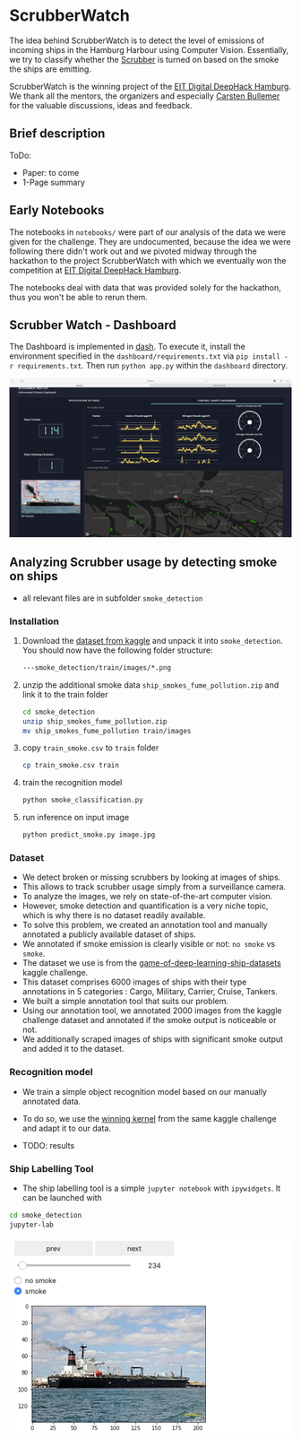 # ScrubberWatch
The idea behind ScrubberWatch is to detect the level of emissions of incoming ships in the Hamburg Harbour using Computer Vision. Essentially, we try to classify whether the [Scrubber](http://www.hfw.com/IMO-2020-Scrubbers-A-good-investment) is turned on based on the smoke the ships are emitting. 

ScrubberWatch is the winning project of the [EIT Digital DeepHack Hamburg](https://ultrahack.org/hamburghack2019). We thank all the mentors, the organizers and especially [Carsten Bullemer](https://seadevcon.com/about-us/) for the valuable discussions, ideas and feedback. 

## Brief description


ToDo:
* Paper: to come
* 1-Page summary 


## Early Notebooks

The notebooks in `notebooks/` were part of our analysis of the data we were given for the challenge. They are undocumented, because the idea we were following there didn't work out and we pivoted midway through the hackathon to the project ScrubberWatch with which we eventually won the competition at [EIT Digital DeepHack Hamburg](https://ultrahack.org/hamburghack2019).

The notebooks deal with data that was provided solely for the hackathon, thus you won't be able to rerun them.

## Scrubber Watch - Dashboard

The Dashboard is implemented in [dash](https://plot.ly/dash/). To execute it, install the environment specified in the `dashboard/requirements.txt` via `pip install -r requirements.txt`. Then run `python app.py` within the `dashboard` directory. 


![dashboard demo](assets/dashboard.png "A small DEMO dashboard")


## Analyzing Scrubber usage by detecting smoke on ships

* all relevant files are in subfolder `smoke_detection`

### Installation

1. Download the [dataset from kaggle](https://www.kaggle.com/arpitjain007/game-of-deep-learning-ship-datasets/) and unpack it into `smoke_detection`. 
You should now have the following folder structure:
    ```bash
    ---smoke_detection/train/images/*.png
    ```

2. unzip the additional smoke data `ship_smokes_fume_pollution.zip` and link it to the train folder
    ```bash
    cd smoke_detection
    unzip ship_smokes_fume_pollution.zip
    mv ship_smokes_fume_pollution train/images
    ```

2. copy `train_smoke.csv` to `train` folder
    ```bash
    cp train_smoke.csv train
    ```

3. train the recognition model
    ```bash
    python smoke_classification.py
    ```

4. run inference on input image
    ```bash
    python predict_smoke.py image.jpg
    ```

    
### Dataset

* We detect broken or missing scrubbers by looking at images of ships.
* This allows to track scrubber usage simply from a surveillance camera.
* To analyze the images, we rely on state-of-the-art computer vision. 
* However, smoke detection and quantification is a very niche topic, which is why there is no dataset readily available.
* To solve this problem, we created an annotation tool and manually annotated a publicly available dataset of ships.
* We annotated if smoke emission is clearly visible or not: `no smoke` vs `smoke`.
* The dataset we use is from the [game-of-deep-learning-ship-datasets](https://www.kaggle.com/arpitjain007/game-of-deep-learning-ship-datasets) kaggle challenge.
* This dataset comprises 6000 images of ships with their type annotations in 5 categories : Cargo, Military, Carrier, Cruise, Tankers. 
* We built a simple annotation tool that suits our problem. 
* Using our annotation tool, we annotated 2000 images from the kaggle challenge dataset and annotated if the smoke output is noticeable or not. 
* We additionally scraped images of ships with significant smoke output and added it to the dataset.


### Recognition model

* We train a simple object recognition model based on our manually annotated data.
* To do so, we use the [winning kernel](https://www.kaggle.com/sandeeppat/ship-classification-top-3-5-kernel) from the same kaggle challenge and adapt it to our data.


* TODO: results



### Ship Labelling Tool

* The ship labelling tool is a simple `jupyter notebook` with `ipywidgets`. It can be launched with
```bash
cd smoke_detection
jupyter-lab
```

![annotation tool demo](assets/annotation_tool.png "Our self-build annotation tool.")


